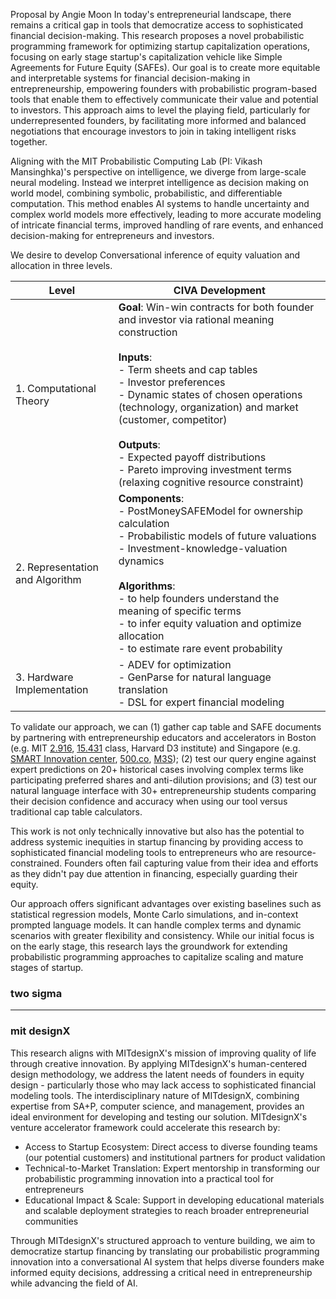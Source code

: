 
Proposal by Angie Moon
In today's entrepreneurial landscape, there remains a critical gap in tools that democratize access to sophisticated financial decision-making. This research proposes a novel probabilistic programming framework for optimizing startup capitalization operations, focusing on early stage startup's capitalization vehicle like Simple Agreements for Future Equity (SAFEs). Our goal is to create more equitable and interpretable systems for financial decision-making in entrepreneurship, empowering founders with probabilistic program-based tools that enable them to effectively communicate their value and potential to investors. This approach aims to level the playing field, particularly for underrepresented founders, by facilitating more informed and balanced negotiations that encourage investors to join in taking intelligent risks together.

Aligning with the MIT Probabilistic Computing Lab (PI: Vikash Mansinghka)'s perspective on intelligence, we diverge from large-scale neural modeling. Instead we interpret intelligence as decision making on world model, combining symbolic, probabilistic, and differentiable computation. This method enables AI systems to handle uncertainty and complex world models more effectively, leading to more accurate modeling of intricate financial terms, improved handling of rare events, and enhanced decision-making for entrepreneurs and investors.

We desire to develop Conversational inference of equity valuation and allocation in three levels.

| Level                           | CIVA Development                                                                                                                                                                                                                                                                                                                                                                                                          |
| ------------------------------- | ------------------------------------------------------------------------------------------------------------------------------------------------------------------------------------------------------------------------------------------------------------------------------------------------------------------------------------------------------------------------------------------------------------------------- |
| 1. Computational Theory         | **Goal**: Win-win contracts for both founder and investor via rational meaning construction<br><br>**Inputs**: <br>- Term sheets and cap tables<br>- Investor preferences <br>- Dynamic states of chosen operations (technology, organization) and market (customer, competitor)<br><br>**Outputs**: <br>- Expected payoff distributions<br>- Pareto improving  investment terms (relaxing cognitive resource constraint) |
| 2. Representation and Algorithm | **Components**:<br>- PostMoneySAFEModel for ownership calculation<br>- Probabilistic models of future valuations<br>- Investment-knowledge-valuation dynamics<br><br>**Algorithms**:<br>- to help founders understand the meaning of specific terms<br>- to infer equity valuation and optimize allocation<br>- to estimate rare event probability                                                                        |
| 3. Hardware Implementation      | - ADEV for optimization<br>- GenParse for natural language translation<br>- DSL for expert financial modeling                                                                                                                                                                                                                                                                                                             |
To validate our approach, we can (1) gather cap table and SAFE documents by partnering with entrepreneurship educators and accelerators in Boston (e.g. MIT [2.916](https://orbit.mit.edu/classes/money-for-startups-2.916), [15.431](https://ocw.mit.edu/courses/15-431-entrepreneurial-finance-spring-2011/) class,  Harvard D3 institute) and Singapore (e.g. [SMART Innovation center](https://smart.mit.edu/innovation-centre/our-program), [500.co](https://500.co/), [M3S](https://m3s.mit.edu/)); (2) test our query engine against expert predictions on 20+ historical cases involving complex terms like participating preferred shares and anti-dilution provisions; and (3) test our natural language interface with 30+ entrepreneurship students comparing their decision confidence and accuracy when using our tool versus traditional cap table calculators.

This work is not only technically innovative but also has the potential to address systemic inequities in startup financing by providing access to sophisticated financial modeling tools to entrepreneurs who are resource-constrained. Founders often fail capturing value from their idea and efforts as they didn't pay due attention in financing, especially guarding their equity.

Our approach offers significant advantages over existing baselines such as statistical regression models, Monte Carlo simulations, and in-context prompted language models. It can handle complex terms and dynamic scenarios with greater flexibility and consistency. While our initial focus is on the early stage, this research lays the groundwork for extending probabilistic programming approaches to capitalize scaling and mature stages of startup.

### two sigma


---
### mit designX
This research aligns with MITdesignX's mission of improving quality of life through creative innovation. By applying MITdesignX's human-centered design methodology, we address the latent needs of founders in equity design - particularly those who may lack access to sophisticated financial modeling tools. The interdisciplinary nature of MITdesignX, combining expertise from SA+P, computer science, and management, provides an ideal environment for developing and testing our solution. MITdesignX's venture accelerator framework could accelerate this research by:
- Access to Startup Ecosystem: Direct access to diverse founding teams (our potential customers) and institutional partners for product validation 
- Technical-to-Market Translation: Expert mentorship in transforming our probabilistic programming innovation into a practical tool for entrepreneurs
- Educational Impact & Scale: Support in developing educational materials and scalable deployment strategies to reach broader entrepreneurial communities

Through MITdesignX's structured approach to venture building, we aim to democratize startup financing by translating our probabilistic programming innovation into a conversational AI system that helps diverse founders make informed equity decisions, addressing a critical need in entrepreneurship while advancing the field of AI.